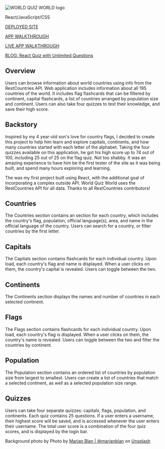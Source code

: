 ![WORLD QUIZ WORLD logo](https://user-images.githubusercontent.com/89664157/175447691-e9773084-7aad-4239-89df-b588206221e9.png)

React/JavaScript/CSS

[DEPLOYED SITE](https://world-quiz-world.herokuapp.com/)

[APP WALKTHROUGH](https://youtu.be/zqCPJJaqVRo)

[LIVE APP WALKTHROUGH](https://www.loom.com/share/51002d9349524e829a52706af99748da)

[BLOG: React Quiz with Unlimited Questions](https://dev.to/alternate_robot/react-quiz-with-unlimited-questions-32pi)

## Overview

Users can browse information about world countries using info from the RestCountries API. Web application includes information about all 195 countries of the world. It includes flag flashcards that can be filtered by continent, capital flashcards, a list of countries arranged by population size and continent. Users can also take four quizzes to test their knowledge, and save their high score.

## Backstory

Inspired by my 4 year-old son's love for country flags, I decided to create this project to help him learn and explore capitals, continents, and how many countries started with each letter of the alphabet. Taking the four quizzes available on this application, he got his high score up to 74 out of 100, including 25 out of 25 on the flag quiz. Not too shabby. It was an amazing experience to have him be the first tester of the site as it was being built, and spend many hours exploring and learning.

The was my first project built using React, with the additional goal of incorporating a complex outside API. World Quiz World uses the RestCountries API for all data. Thanks to all RestCountries contributors!

## Countries

The Countries section contains an section for each country, which includes the country's flag, population, official language(s), area, and name in the official language of the country. Users can search for a country, or filter countries by the first letter.

## Capitals

The Capitals section contains flashcards for each individual country. Upon load, each country's flag and name is displayed. When a user clicks on them, the country's capital is revealed. Users can toggle between the two.

## Continents

The Continents section displays the names and number of countries in each selected continent.

## Flags

The Flags section contains flashcards for each individual country. Upon load, each country's flag is displayed. When a user clicks on them, the country's name is revealed. Users can toggle between the two and filter the countries by continent.


## Population

The Population section contains an ordered list of countries by population size from largest to smallest. Users can create a list of countries that match a selected continent, as well as a selected population size range. 

## Quizzes

Users can take four separate quizzes: capitals, flags, population, and continents. Each quiz contains 25 questions. If a user enters a username, their highest score will be saved, and is accessed whenever the user enters their username. The total user score is a combination of the four quiz scores, and is displayed by the login bar. 

Background photo by Photo by <a href="https://unsplash.com/@marjan_blan?utm_source=unsplash&utm_medium=referral&utm_content=creditCopyText">Marjan Blan | @marjanblan</a> on <a href="https://unsplash.com/s/photos/world-map?utm_source=unsplash&utm_medium=referral&utm_content=creditCopyText">Unsplash</a>
  

